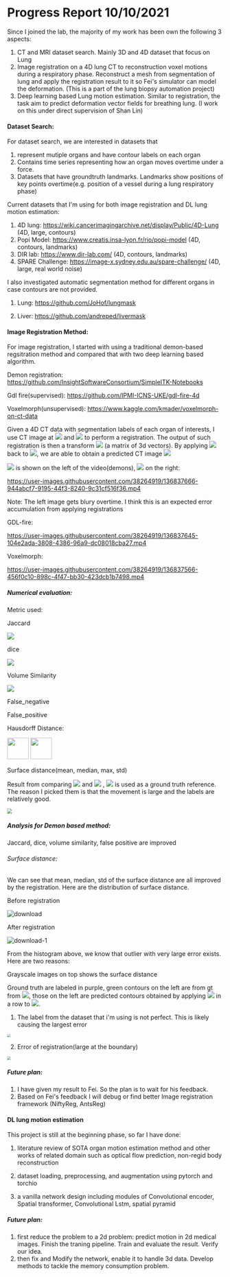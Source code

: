 

# Progress Report 10/10/2021



Since I joined the lab, the majority of my work has been own the following 3 aspects:

1. CT and MRI dataset search. Mainly 3D and 4D dataset that focus on Lung
2. Image registration on a 4D lung CT to reconstruction voxel motions during a respiratory phase. Reconstruct a mesh from segmentation of lung and apply the registration result to it so Fei's simulator can model the deformation. (This is a part of the lung biopsy automation project)
3. Deep learning based Lung motion estimation. Similar to registration, the task aim to predict deformation vector fields for breathing lung. (I work on this under direct supervision of Shan Lin)

#### Dataset Search:

For dataset search, we are interested in datasets that 

1. represent mutiple organs and have contour labels on each organ
2. Contains time series representing how an organ moves overtime under a force. 
3. Datasets that have groundtruth landmarks. Landmarks show positions of key points overtime(e.g. position of a vessel during a lung respiratory phase)

Current datasets that I'm using for both image registration and DL lung motion estimation:

1. 4D lung: https://wiki.cancerimagingarchive.net/display/Public/4D-Lung (4D, large, contours)
2. Popi Model: https://www.creatis.insa-lyon.fr/rio/popi-model (4D, contours, landmarks)
3. DIR lab: https://www.dir-lab.com/ (4D, contours, landmarks)
4. SPARE Challenge: https://image-x.sydney.edu.au/spare-challenge/ (4D, large, real world noise)

I also investigated automatic segmentation method for different organs in case contours are not provided.

1. Lung: https://github.com/JoHof/lungmask

2. Liver: https://github.com/andreped/livermask




#### Image Registration Method:



For image registration, I started with using a traditional demon-based regsitration method and compared that with two deep learning based algorithm. 

Demon registration: https://github.com/InsightSoftwareConsortium/SimpleITK-Notebooks

Gdl fire(supervised): https://github.com/IPMI-ICNS-UKE/gdl-fire-4d

Voxelmorph(unsupervised): https://www.kaggle.com/kmader/voxelmorph-on-ct-data



Given a 4D CT data with segmentation labels of each organ of interests, I use CT image at <img src="https://render.githubusercontent.com/render/math?math=I_i"> and <img src="https://render.githubusercontent.com/render/math?math=I_{i%2B1}"> to perform a registration. The output of such registration is then a transform <img src="https://render.githubusercontent.com/render/math?math=T_{i->i%2B1}"> (a matrix of 3d vectors). By applying <img src="https://render.githubusercontent.com/render/math?math=T_{i->i%2B1}"> back to <img src="https://render.githubusercontent.com/render/math?math=I_i">, we are able to obtain a predicted CT image <img src="https://render.githubusercontent.com/render/math?math=I'_{i+1}">

<img src="https://render.githubusercontent.com/render/math?math=I'_{i}"> is shown on the left of the video(demons), <img src="https://render.githubusercontent.com/render/math?math=I_i"> on the right:

https://user-images.githubusercontent.com/38264919/136837666-944abcf7-9195-44f3-8240-9c31cf516f36.mp4


Note: The left image gets blury overtime. I think this is an expected error accumulation from applying registrations

GDL-fire:

https://user-images.githubusercontent.com/38264919/136837645-104e2ada-3808-4386-96a9-dc08018cba27.mp4


Voxelmorph:

https://user-images.githubusercontent.com/38264919/136837566-456f0c10-898c-4f47-bb30-423dcb1b7498.mp4

##### Numerical evaluation:

Metric used:

Jaccard

<img src="https://render.githubusercontent.com/render/math?math=J(A, B) = \frac{|A \cap B |}{|A \cup B|}">

dice

<img src="https://render.githubusercontent.com/render/math?math=DSC(A, B) = \frac{2|A \cup B|}{|A|+|B|}">




Volume Similarity

<img src="https://render.githubusercontent.com/render/math?math=\frac{2(V_a-V_b)}{V_a + V_b}">




False_negative

False_positive

Hausdorff Distance:

<img src="./Screen Shot 2021-09-22 at 9.53.22 AM.png" height="50px" />

<img src="./Screen Shot 2021-09-22 at 9.53.38 AM.png" height="50px" />

Surface distance(mean, median, max, std)



Result from comparing <img src="https://render.githubusercontent.com/render/math?math=I_1"> and <img src="https://render.githubusercontent.com/render/math?math=I'_4"> , <img src="https://render.githubusercontent.com/render/math?math=I_4"> is used as a ground truth reference. The reason I picked them is that the movement is large and the labels are relatively good.

<img src="Screen Shot 2021-10-10 at 2.17.54 PM.png" style="zoom:70%">



##### Analysis for Demon based method:

Jaccard, dice, volume similarity, false positive are improved

###### Surface distance:

We can see that mean, median, std of the surface distance are all improved by the registration. Here are the distribution of surface distance.

Before registration

![download](download.png)

After registration

![download-1](download-1.png)

From the histogram above, we know that outlier with very large error exists.  Here are two reasons: 



Grayscale images on top shows the surface distance

Ground truth are labeled in purple, green contours on the left are from gt from <img src="https://render.githubusercontent.com/render/math?math=I_1">, those on the left are predicted contours obtained by applying <img src="https://render.githubusercontent.com/render/math?math=I_{1->2} ... I_{3->4}"> in a row to <img src="https://render.githubusercontent.com/render/math?math=I_1">.



1. The label from the dataset that i'm using is not perfect. This is likely causing the largest error

<img src="./Screen Shot 2021-09-22 at 9.03.57 AM.png" style="zoom:47%">

2. Error of registration(large at the boundary)

<img src="./Screen Shot 2021-09-22 at 9.04.42 AM.png" style="zoom:50%">

##### Future plan:

1. I have given my result to Fei. So the plan is to wait for his feedback.
2. Based on Fei's feedback I will debug or find better Image registration framework (NiftyReg, AntsReg)

#### DL lung motion estimation

This project is still at the beginning phase, so far I have done:

1. literature review of SOTA organ motion estimation method and other works of related domain such as optical flow prediction, non-regid body reconstruction

2. dataset loading, preprocessing, and augmentation using pytorch and torchio

3. a vanilla network design including modules of Convolutional encoder, Spatial transformer, Convolutional Lstm, spatial pyramid

##### Future plan:

1. first reduce the problem to a 2d problem: predict motion in 2d medical images. Finish the traning pipeline. Train and evaluate the result. Verify our idea.
2. then fix and Modify the network, enable it to handle 3d data. Develop methods to tackle the memory consumption problem.

 
